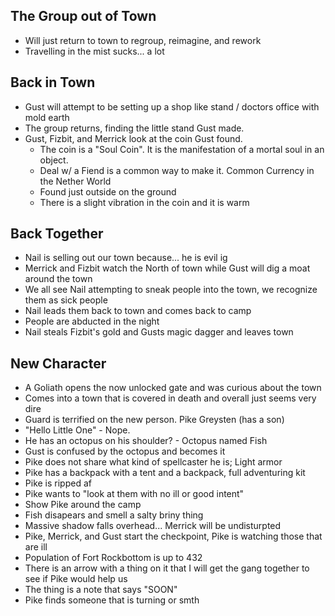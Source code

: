 ## The Group out of Town

- Will just return to town to regroup, reimagine, and rework
- Travelling in the mist sucks... a lot

## Back in Town

- Gust will attempt to be setting up a shop like stand / doctors office with mold earth
- The group returns, finding the little stand Gust made.
- Gust, Fizbit, and Merrick look at the coin Gust found.
    - The coin is a "Soul Coin". It is the manifestation of a mortal soul in an object.
    - Deal w/ a Fiend is a common way to make it. Common Currency in the Nether World
    - Found just outside on the ground
    - There is a slight vibration in the coin and it is warm

## Back Together

- Nail is selling out our town because... he is evil ig
- Merrick and Fizbit watch the North of town while Gust will dig a moat around the town
- We all see Nail attempting to sneak people into the town, we recognize them as sick people
- Nail leads them back to town and comes back to camp
- People are abducted in the night
- Nail steals Fizbit's gold and Gusts magic dagger and leaves town


## New Character

- A Goliath opens the now unlocked gate and was curious about the town
- Comes into a town that is covered in death and overall just seems very dire
- Guard is terrified on the new person. Pike Greysten (has a son)
- "Hello Little One" - Nope.
- He has an octopus on his shoulder? - Octopus named Fish
- Gust is confused by the octopus and becomes it
- Pike does not share what kind of spellcaster he is; Light armor
- Pike has a backpack with a tent and a backpack, full adventuring kit
- Pike is ripped af
- Pike wants to "look at them with no ill or good intent"
- Show Pike around the camp
- Fish disapears and smell a salty briny thing
- Massive shadow falls overhead... Merrick will be undisturpted
- Pike, Merrick, and Gust start the checkpoint, Pike is watching those that are ill
- Population of Fort Rockbottom is up to 432
- There is an arrow with a thing on it that I will get the gang together to see if Pike would help us
- The thing is a note that says "SOON"
- Pike finds someone that is turning or smth

